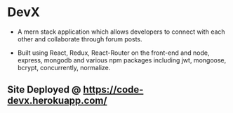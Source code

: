 # DevX

* A mern stack application which allows developers to connect with each other and collaborate through forum posts.

* Built using React, Redux, React-Router on the front-end and node, express, mongodb and various npm packages including jwt, mongoose, bcrypt, concurrently, normalize. 

## Site Deployed @ https://code-devx.herokuapp.com/
